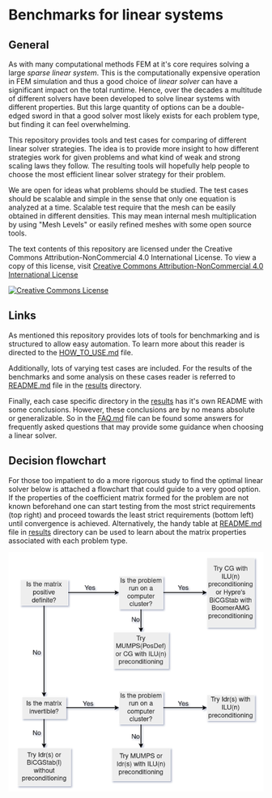 # Benchmarks for linear systems

## General

As with many computational methods FEM at it's core requires solving a large _sparse linear system_. This is the computationally expensive operation in FEM simulation and thus a good choice of _linear solver_ can have a significant impact on the total runtime. Hence, over the decades a multitude of different solvers have been developed to solve linear systems with different properties. But this large quantity of options can be a double-edged sword in that a good solver most likely exists for each problem type, but finding it can feel overwhelming.

This repository provides tools and test cases for comparing of different linear solver strategies. The idea is to provide more insight to how different strategies work for given problems and what kind of weak and strong scaling laws they follow. The resulting tools will hopefully help people to choose the most efficient linear solver strategy for their problem. 

We are open for ideas what problems should be studied. The test cases should be scalable and simple in the sense that only one equation is analyzed at a time.  Scalable test require that the mesh can be easily obtained in different densities. This may mean internal mesh multiplication by using "Mesh Levels" or easily refined meshes with some open source tools.

The text contents of this repository are licensed under the Creative Commons Attribution-NonCommercial 4.0 International License. To view a copy of this license, visit <a rel="license" href="http://creativecommons.org/licenses/by-nc/4.0/">Creative Commons Attribution-NonCommercial 4.0 International License</a> 

<a rel="license" href="http://creativecommons.org/licenses/by-nc/4.0/"><img alt="Creative Commons License" style="border-width:0" src="https://i.creativecommons.org/l/by-nc/4.0/88x31.png" /></a>

## Links

As mentioned this repository provides lots of tools for benchmarking and is structured to allow easy automation. To learn more about this reader is directed to the [HOW_TO_USE.md](https://github.com/ElmerCSC/elmer-linsys/blob/main/HOW_TO_USE.md) file.

Additionally, lots of varying test cases are included. For the results of the benchmarks and some analysis on these cases reader is referred to [README.md](https://github.com/ElmerCSC/elmer-linsys/blob/main/results/README.md) file in the [results](https://github.com/ElmerCSC/elmer-linsys/tree/main/results) directory.

Finally, each case specific directory in the [results](https://github.com/ElmerCSC/elmer-linsys/tree/main/results) has it's own README with some conclusions. However, these conclusions are by no means absolute or generalizable. So in the [FAQ.md](https://github.com/ElmerCSC/elmer-linsys/blob/main/FAQ.md) file can be found some answers for frequently asked questions that may provide some guidance when choosing a linear solver.

## Decision flowchart

For those too impatient to do a more rigorous study to find the optimal linear solver below is attached a flowchart that could guide to a very good option. If the properties of the coefficient matrix formed for the problem are not known beforehand one can start testing from the most strict requirements (top right) and proceed towards the least strict requirements (bottom left) until convergence is achieved. Alternatively, the handy table at [README.md](https://github.com/ElmerCSC/elmer-linsys/blob/main/results/README.md) file in [results](https://github.com/ElmerCSC/elmer-linsys/tree/main/results) directory can be used to learn about the matrix properties associated with each problem type.

![Decision flowchart](https://github.com/ElmerCSC/elmer-linsys/blob/main/pics/decision_flowchart.png?raw=true)
